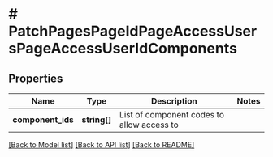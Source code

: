 # # PatchPagesPageIdPageAccessUsersPageAccessUserIdComponents

## Properties

Name | Type | Description | Notes
------------ | ------------- | ------------- | -------------
**component_ids** | **string[]** | List of component codes to allow access to |

[[Back to Model list]](../../README.md#models) [[Back to API list]](../../README.md#endpoints) [[Back to README]](../../README.md)
